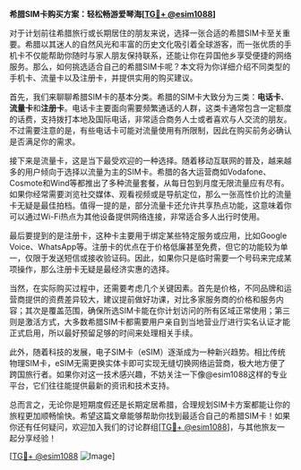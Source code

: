 **希腊SIM卡购买方案：轻松畅游爱琴海[[TG💪+ @esim1088](https://t.me/s/esim1088)]**

对于计划前往希腊旅行或长期居住的朋友来说，选择一张合适的希腊SIM卡至关重要。希腊以其迷人的自然风光和丰富的历史文化吸引着全球游客，而一张优质的手机卡不仅能帮助你随时与家人朋友保持联系，还能让你在异国他乡享受便捷的网络服务。那么，如何挑选适合自己的希腊SIM卡呢？本文将为你详细介绍不同类型的手机卡、流量卡以及注册卡，并提供实用的购买建议。

首先，我们来聊聊希腊SIM卡的基本分类。希腊的SIM卡大致分为三类：**电话卡**、**流量卡**和**注册卡**。电话卡主要面向需要频繁通话的人群，这类卡通常包含一定额度的话费，支持拨打本地及国际电话，非常适合商务人士或者喜欢与人交流的朋友。不过需要注意的是，有些电话卡可能对流量使用有所限制，因此在购买前务必确认是否满足你的需求。

接下来是流量卡，这是当下最受欢迎的一种选择。随着移动互联网的普及，越来越多的用户倾向于选择以流量为主的SIM卡。希腊的各大运营商如Vodafone、Cosmote和Wind等都推出了多种流量套餐，从每日包到月度无限流量应有尽有。如果你经常需要浏览社交媒体、观看视频或是导航定位，那么一张高性价比的流量卡无疑是最佳拍档。值得一提的是，部分流量卡还允许共享热点功能，这意味着你可以通过Wi-Fi热点为其他设备提供网络连接，非常适合多人出行时使用。

最后要提到的是注册卡，这种卡主要用于绑定某些特定服务或应用，比如Google Voice、WhatsApp等。注册卡的优点在于价格低廉甚至免费，但它的功能较为单一，仅限于发送短信或接收验证码。因此，如果你只是临时需要一个号码来完成某项操作，那么注册卡无疑是最经济实惠的选择。

当然，在实际购买过程中，还需要考虑几个关键因素。首先是价格，不同品牌和运营商提供的资费差异较大，建议提前做好功课，对比多家服务商的价格和服务内容；其次是覆盖范围，确保所选SIM卡能在你计划访问的所有区域正常使用；第三则是激活方式，大多数希腊SIM卡都需要用户亲自到当地营业厅进行实名认证才能正式启用，所以最好预留足够的时间来处理相关手续。

此外，随着科技的发展，电子SIM卡（eSIM）逐渐成为一种新兴趋势。相比传统物理SIM卡，eSIM无需更换实体卡即可实现无缝切换网络运营商，极大地方便了跨国旅行者。如果你对这一技术感兴趣，不妨关注一下像@esim1088这样的专业平台，它们往往能提供最新的资讯和技术支持。

总而言之，无论你是短期度假还是长期定居希腊，合理规划SIM卡方案都能让你的旅程更加顺畅愉快。希望这篇文章能够帮助你找到最适合自己的希腊SIM卡！如果你还有任何疑问，欢迎加入我们的讨论群组[[TG💪+ @esim1088](https://t.me/s/esim1088)]，与其他旅友一起分享经验！

[[TG💪+ @esim1088](https://t.me/s/esim1088) ![Image](https://i.postimg.cc/4NQfJmqS/Snipaste-2025-05-13-00-14-12.png)]